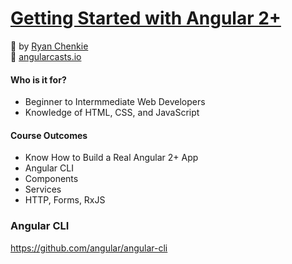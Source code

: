 # [Getting Started with Angular 2+](https://www.udemy.com/course/getting-started-with-angular-2/)

:link: by [Ryan Chenkie](https://www.udemy.com/user/ryanchenkie/)  
:link: [angularcasts.io](https://angularcasts.io/)  

#### Who is it for?

- Beginner to Intermmediate Web Developers  
- Knowledge of HTML, CSS, and JavaScript  

#### Course Outcomes

- Know How to Build a Real Angular 2+ App  
- Angular CLI  
- Components  
- Services  
- HTTP, Forms, RxJS  

### Angular CLI

https://github.com/angular/angular-cli